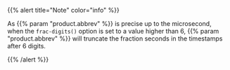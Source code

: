 ---
---
<!-- DISCLAIMER: This file is based on the syslog-ng Open Source Edition documentation https://github.com/balabit/syslog-ng-ose-guides/commit/2f4a52ee61d1ea9ad27cb4f3168b95408fddfdf2 and is used under the terms of The syslog-ng Open Source Edition Documentation License. The file has been modified by Axoflow. -->
{{% alert title="Note" color="info" %}}

As {{% param "product.abbrev" %}} is precise up to the microsecond, when the `frac-digits()` option is set to a value higher than 6, {{% param "product.abbrev" %}} will truncate the fraction seconds in the timestamps after 6 digits.

{{% /alert %}}
